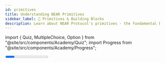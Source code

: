 ```yaml
---
id: primitives
title: Understanding NEAR Primitives
sidebar_label: 🧱 Primitives & Building Blocks
description: Learn about NEAR Protocol's primitives - the fundamental building blocks that make Web3 applications possible. Understand tokens, NFTs, linkdrops, and DAOs in simple terms.
---
```


import { Quiz, MultipleChoice, Option } from "@site/src/components/Academy/Quiz";
import Progress from "@site/src/components/Academy/Progress";

<Progress course="web3-apps" total={4} />

Now that you understand how Web3 apps work, let's explore the fundamental building blocks that make these applications possible. These building blocks are called **primitives** - the basic components that developers use to create complex Web3 applications.

Think of primitives like the basic LEGO blocks that you can combine to build anything from a simple house to a complex castle. In the same way, Web3 primitives are the basic components that can be combined to create everything from simple token transfers to complex decentralized applications.

---

## What Makes Primitives Special?

**Primitives** are the fundamental building blocks of Web3 applications. They're like the basic tools in a toolbox - each one serves a specific purpose, and when combined together, they can create complex and powerful applications.

### Why Do We Need Primitives?

Imagine trying to build a house without any standardized materials. You'd have to create every brick, every piece of wood, and every nail from scratch. That would be incredibly inefficient!

Web3 primitives work the same way - they provide standardized, reusable components that developers can use to build applications quickly and securely. Instead of every developer creating their own token system from scratch, they can use the standard token primitive.

### The Benefits of Primitives

**Standardization**: Everyone uses the same basic components, making applications compatible with each other

**Security**: Primitives are battle-tested and secure, reducing the risk of bugs and vulnerabilities

**Efficiency**: Developers can focus on building unique features instead of reinventing basic functionality

**Interoperability**: Applications built with the same primitives can work together seamlessly

---

## The Core NEAR Primitives

NEAR Protocol provides several key primitives that form the foundation of Web3 applications:

### 1. Fungible Tokens (FT) - Digital Money

**Fungible tokens** are like digital money, each token is identical and interchangeable. Think of them like dollar bills, one dollar bill is exactly the same as any other dollar bill.

**Real-world examples:**
- **NEAR tokens** - The native currency of the NEAR network
- **USDC** - A digital version of US dollars
- **Company tokens** - Digital shares or loyalty points

**Key characteristics:**
- **Interchangeable**: One token is exactly the same as another
- **Divisible**: Can be split into smaller units (like cents)
- **Uniform**: All tokens of the same type are identical

### 2. Non-Fungible Tokens (NFT) - Unique Digital Items

**Non-fungible tokens** are unique digital items that can't be replaced or exchanged for identical items. Think of them like collectible trading cards, each card is unique and has different value.

**Real-world examples:**
- **Digital art** - Unique pieces of artwork
- **Gaming items** - Special weapons or characters in games
- **Identity documents** - Digital certificates or licenses
- **Event tickets** - Unique tickets to concerts or events

**Key characteristics:**
- **Unique**: Each NFT is one-of-a-kind
- **Indivisible**: Can't be split into smaller pieces
- **Verifiable**: Ownership can be proven on the blockchain

### 3. Linkdrops - Easy Token Distribution

**Linkdrops** are like digital gift cards that can be shared through simple links, instead of needing a wallet to receive tokens, anyone can claim them through a web link.

**Real-world examples:**
- **Airdrops** - Free tokens distributed to community members
- **Gift cards** - Digital gift cards that can be shared via email or social media
- **Event tickets** - Tickets that can be claimed through a simple link
- **Rewards** - Loyalty points or rewards that can be easily distributed

**Key characteristics:**
- **No wallet required**: Recipients don't need a blockchain wallet
- **Easy sharing**: Can be shared through any communication method
- **Secure**: Only the intended recipient can claim the tokens
- **User-friendly**: Makes blockchain technology accessible to everyone

### 4. Decentralized Autonomous Organizations (DAO) - Community Governance

**DAOs** are like digital cooperatives where members vote on decisions using blockchain technology, think of them like a digital version of a board meeting, but with transparent voting and automatic execution of decisions.

**Real-world examples:**
- **Investment clubs** - Groups that pool money and vote on investments
- **Community funds** - Neighborhood associations that manage shared resources
- **Artistic collectives** - Groups of artists who vote on exhibitions and projects
- **Charitable organizations** - Transparent organizations where donors vote on how funds are used

**Key characteristics:**
- **Democratic**: All members can vote on proposals
- **Transparent**: All votes and decisions are recorded on the blockchain
- **Automatic**: Decisions are executed automatically when approved
- **Decentralized**: No single person controls the organization

---

## How Primitives Work Together

The real power of primitives comes from combining them to create complex applications. Let's look at some examples:

### Example 1: A Digital Art Marketplace

**Primitives used:**
- **NFTs** for unique artwork
- **Fungible tokens** for payments
- **DAOs** for community governance

**How it works:**
1. Artists create NFTs representing their artwork
2. Buyers use fungible tokens (like NEAR) to purchase NFTs
3. A DAO governs the marketplace rules and fees
4. All transactions are transparent and secure

### Example 2: A Gaming Platform

**Primitives used:**
- **NFTs** for unique game items
- **Fungible tokens** for in-game currency
- **Linkdrops** for distributing rewards

**How it works:**
1. Players earn fungible tokens by playing games
2. Players can purchase or earn unique NFT items
3. Rewards are distributed via linkdrops to new players
4. All items are truly owned by players and can be traded

### Example 3: A Community Investment Fund

**Primitives used:**
- **Fungible tokens** for membership shares
- **DAOs** for voting on investments
- **Linkdrops** for distributing profits

**How it works:**
1. Members purchase fungible tokens representing shares
2. DAO votes on which projects to invest in
3. Profits are distributed via linkdrops to token holders
4. All decisions and distributions are transparent

---

## The Technical Side of Primitives

While primitives are designed to be simple for end users, they're built on sophisticated blockchain technology:

### Smart Contracts
Each primitive is implemented as a **smart contract** - a self-executing program that runs on the blockchain. These contracts:
- **Store data** about tokens, NFTs, and DAO decisions
- **Execute logic** automatically when conditions are met
- **Ensure security** through cryptographic verification
- **Provide transparency** by recording all actions publicly

### Standards and Compatibility
NEAR primitives follow established standards (like NEP-141 for fungible tokens) that ensure:
- **Compatibility** between different applications
- **Security** through battle-tested code
- **Efficiency** through optimized implementations
- **Interoperability** across the entire ecosystem

### Gas and Transaction Costs
Using primitives requires small transaction fees (gas) that:
- **Prevent spam** and keep the network secure
- **Pay validators** for processing transactions
- **Are typically very small** (often less than a penny)
- **Scale with usage** - more complex operations cost slightly more

---

## Real-World Applications

### DeFi (Decentralized Finance)
- **Lending platforms** using fungible tokens for loans
- **DEXs (Decentralized Exchanges)** for trading tokens
- **Yield farming** with DAO-governed reward distribution

### Gaming and Entertainment
- **Play-to-earn games** with NFT items and token rewards
- **Virtual worlds** with NFT land ownership
- **Digital collectibles** with verifiable scarcity

### Social and Community
- **Social tokens** representing community membership
- **Creator economies** with NFT-based content ownership
- **Community governance** through DAO voting

### Business and Enterprise
- **Supply chain tracking** with NFT-based product authentication
- **Loyalty programs** using fungible tokens
- **Corporate governance** through DAO structures

---

## The Future of Primitives

### Emerging Primitives
As the Web3 ecosystem evolves, new primitives are being developed:
- **Identity primitives** for self-sovereign digital identity
- **Storage primitives** for decentralized file storage
- **Oracle primitives** for real-world data integration
- **Cross-chain primitives** for interoperability between blockchains

### Improved User Experience
Future primitives will focus on:
- **Simpler interfaces** that hide technical complexity
- **Better mobile experiences** for everyday users
- **Integration with traditional apps** for seamless adoption
- **Enhanced security** with better key management

### Global Adoption
Primitives are designed to enable:
- **Financial inclusion** for people without traditional banking
- **Digital ownership** of assets and content
- **Transparent governance** for organizations and communities
- **Global accessibility** without geographic restrictions

---

## Key Takeaways

- **Primitives** are the fundamental building blocks of Web3 applications, like LEGO blocks for blockchain
- **Fungible tokens** are digital money - interchangeable and divisible like traditional currency
- **NFTs** are unique digital items - one-of-a-kind and indivisible like collectibles
- **Linkdrops** enable easy token distribution through simple links, making blockchain accessible to everyone
- **DAOs** provide transparent, democratic governance for organizations and communities
- **Combining primitives** creates complex applications like marketplaces, games, and investment platforms
- **Standards and compatibility** ensure primitives work together across different applications
- **Real-world applications** span DeFi, gaming, social platforms, and business use cases
- **The future** will bring new primitives and improved user experiences for global adoption

Understanding primitives is essential for both developers building Web3 applications and users who want to understand how these applications work. These building blocks make it possible to create the decentralized, transparent, and user-controlled applications that define the Web3 ecosystem!

---

## Quiz

<Quiz course="web3-apps" id="primitives-quiz">
    <MultipleChoice question="What are primitives in the context of Web3 applications?">
        <Option> A. Advanced programming languages used to build blockchain applications.</Option>
        <Option correct> B. Fundamental building blocks that developers use to create Web3 applications, like basic tools in a toolbox.</Option>
        <Option> C. Special types of smart contracts that only work on the NEAR blockchain.</Option>
        <Option> D. The physical hardware required to run blockchain networks.</Option>
    </MultipleChoice>
    <MultipleChoice question="What is the main difference between fungible tokens and non-fungible tokens?">
        <Option> A. Fungible tokens are more valuable than non-fungible tokens.</Option>
        <Option> B. Non-fungible tokens are easier to use than fungible tokens.</Option>
        <Option correct> C. Fungible tokens are interchangeable (like dollar bills), while non-fungible tokens are unique (like collectible cards).</Option>
        <Option> D. Fungible tokens work on all blockchains, while non-fungible tokens only work on NEAR.</Option>
    </MultipleChoice>
    <MultipleChoice question="What are linkdrops primarily used for?">
        <Option> A. Creating new types of smart contracts.</Option>
        <Option correct> B. Distributing tokens through simple links, making blockchain accessible to people without wallets.</Option>
        <Option> C. Storing large amounts of data on the blockchain.</Option>
        <Option> D. Mining new cryptocurrency tokens.</Option>
    </MultipleChoice>
    <MultipleChoice question="What is a DAO (Decentralized Autonomous Organization)?">
        <Option> A. A type of cryptocurrency that can be used for payments.</Option>
        <Option> B. A special kind of wallet that stores multiple types of tokens.</Option>
        <Option correct> C. A digital organization where members vote on decisions using blockchain technology, like a digital cooperative.</Option>
        <Option> D. A computer program that automatically trades cryptocurrency.</Option>
    </MultipleChoice>
    <MultipleChoice question="Which of the following is NOT a benefit of using standardized primitives?">
        <Option> A. Applications built with the same primitives can work together seamlessly.</Option>
        <Option> B. Developers can focus on unique features instead of building basic functionality from scratch.</Option>
        <Option correct> C. Primitives make applications more expensive to build and maintain.</Option>
        <Option> D. Primitives are battle-tested and secure, reducing the risk of bugs.</Option>
    </MultipleChoice>
    <MultipleChoice question="How do primitives work together to create complex applications?">
        <Option> A. Each primitive can only be used in isolation and cannot be combined.</Option>
        <Option> B. Primitives automatically combine themselves without developer intervention.</Option>
        <Option correct> C. Developers combine different primitives (like NFTs, tokens, and DAOs) to create complex applications like marketplaces or games.</Option>
        <Option> D. Only one primitive can be used per application to maintain simplicity.</Option>
    </MultipleChoice>
</Quiz>
